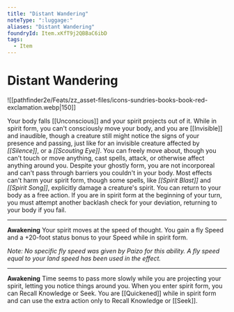 ```yaml
---
title: "Distant Wandering"
noteType: ":luggage:"
aliases: "Distant Wandering"
foundryId: Item.xKfT9j2QBBaC6ibD
tags:
  - Item
---
```


# Distant Wandering
![[pathfinder2e/Feats/zz_asset-files/icons-sundries-books-book-red-exclamation.webp|150]]

Your body falls [[Unconscious]] and your spirit projects out of it. While in spirit form, you can't consciously move your body, and you are [[Invisible]] and inaudible, though a creature still might notice the signs of your presence and passing, just like for an invisible creature affected by _[[Silence]]_, or a _[[Scouting Eye]]_. You can freely move about, though you can't touch or move anything, cast spells, attack, or otherwise affect anything around you. Despite your ghostly form, you are not incorporeal and can't pass through barriers you couldn't in your body. Most effects can't harm your spirit form, though some spells, like _[[Spirit Blast]]_ and _[[Spirit Song]]_, explicitly damage a creature's spirit. You can return to your body as a free action. If you are in spirit form at the beginning of your turn, you must attempt another backlash check for your deviation, returning to your body if you fail.

* * *

**Awakening** Your spirit moves at the speed of thought. You gain a fly Speed and a +20-foot status bonus to your Speed while in spirit form.

_Note: No specific fly speed was given by Paizo for this ability. A fly speed equal to your land speed has been used in the effect._

* * *

**Awakening** Time seems to pass more slowly while you are projecting your spirit, letting you notice things around you. When you enter spirit form, you can Recall Knowledge or Seek. You are [[Quickened]] while in spirit form and can use the extra action only to Recall Knowledge or [[Seek]].
